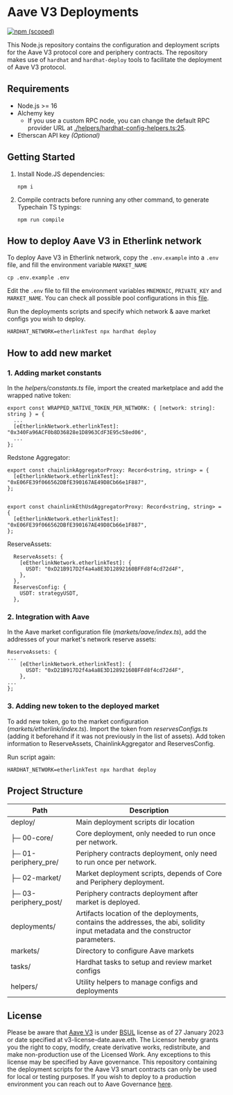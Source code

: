 # Aave V3 Deployments

[![npm (scoped)](https://img.shields.io/npm/v/@aave/deploy-v3)](https://www.npmjs.com/package/@aave/deploy-v3)

This Node.js repository contains the configuration and deployment scripts for the Aave V3 protocol core and periphery contracts. The repository makes use of `hardhat` and `hardhat-deploy` tools to facilitate the deployment of Aave V3 protocol.

## Requirements

- Node.js >= 16
- Alchemy key
  - If you use a custom RPC node, you can change the default RPC provider URL at [./helpers/hardhat-config-helpers.ts:25](./helpers/hardhat-config-helpers.ts).
- Etherscan API key _(Optional)_

## Getting Started

1. Install Node.JS dependencies:

   ```
   npm i
   ```

2. Compile contracts before running any other command, to generate Typechain TS typings:

   ```
   npm run compile
   ```

## How to deploy Aave V3 in Etherlink network

To deploy Aave V3 in Etherlink network, copy the `.env.example` into a `.env` file, and fill the environment variable `MARKET_NAME`

```
cp .env.example .env
```

Edit the `.env` file to fill the environment variables `MNEMONIC`, `PRIVATE_KEY` and `MARKET_NAME`. You can check all possible pool configurations in this [file](https://github.com/aave/aave-v3-deploy/blob/09e91b80aff219da80f35a9fc55dafc5d698b574/helpers/market-config-helpers.ts#L95).

Run the deployments scripts and specify which network & aave market configs you wish to deploy.

```
HARDHAT_NETWORK=etherlinkTest npx hardhat deploy
```


## How to add new market


### 1. Adding market constants
In the *helpers/constants.ts* file, import the created marketplace and add the wrapped native token:
```
export const WRAPPED_NATIVE_TOKEN_PER_NETWORK: { [network: string]: string } = {
  ...
  [eEtherlinkNetwork.etherlinkTest]: "0x340Fa96ACF0b8D36828e1D8963CdF3E95c58ed06",
  ...
};

```

Redstone Aggregator:
```
export const chainlinkAggregatorProxy: Record<string, string> = {
  [eEtherlinkNetwork.etherlinkTest]: "0xE06FE39f066562DBfE390167AE49D8Cb66e1F887",
};


export const chainlinkEthUsdAggregatorProxy: Record<string, string> = {
  [eEtherlinkNetwork.etherlinkTest]: "0xE06FE39f066562DBfE390167AE49D8Cb66e1F887",
};
```
ReserveAssets:
```
  ReserveAssets: {
    [eEtherlinkNetwork.etherlinkTest]: {
      USDT: "0xD21B917D2f4a4a8E3D12892160BFFd8f4cd72d4F",
    },
  },
  ReservesConfig: {
    USDT: strategyUSDT,
  },
```

### 2. Integration with Aave
In the Aave market configuration file (*markets/aave/index.ts*), add the addresses of your market's network reserve assets:
```
ReserveAssets: {
...
    [eEtherlinkNetwork.etherlinkTest]: {
      USDT: "0xD21B917D2f4a4a8E3D12892160BFFd8f4cd72d4F",
    },
...
};
```

### 3. Adding new token to the deployed market
To add new token, go to the market configuration (*markets/etherlink/index.ts*). Import the token from *reservesConfigs.ts* (adding it beforehand if it was not previously in the list of assets).
Add token information to ReserveAssets, ChainlinkAggregator and ReservesConfig.

Run script again:

```
HARDHAT_NETWORK=etherlinkTest npx hardhat deploy
```


## Project Structure

| Path                  | Description                                                                                                                     |
| --------------------- | ------------------------------------------------------------------------------------------------------------------------------- |
| deploy/               | Main deployment scripts dir location                                                                                            |
| ├─ 00-core/           | Core deployment, only needed to run once per network.                                                                           |
| ├─ 01-periphery_pre/  | Periphery contracts deployment, only need to run once per network.                                                              |
| ├─ 02-market/         | Market deployment scripts, depends of Core and Periphery deployment.                                                            |
| ├─ 03-periphery_post/ | Periphery contracts deployment after market is deployed.                                                                        |
| deployments/          | Artifacts location of the deployments, contains the addresses, the abi, solidity input metadata and the constructor parameters. |
| markets/              | Directory to configure Aave markets                                                                                             |
| tasks/                | Hardhat tasks to setup and review market configs                                                                                |
| helpers/              | Utility helpers to manage configs and deployments                                                                               |

## License

Please be aware that [Aave V3](https://github.com/aave/aave-v3-core) is under [BSUL](https://github.com/aave/aave-v3-core/blob/master/LICENSE.md) license as of 27 January 2023 or date specified at v3-license-date.aave.eth. The Licensor hereby grants you the right to copy, modify, create derivative works, redistribute, and make non-production use of the Licensed Work. Any exceptions to this license may be specified by Aave governance. This repository containing the deployment scripts for the Aave V3 smart contracts can only be used for local or testing purposes. If you wish to deploy to a production environment you can reach out to Aave Governance [here](https://governance.aave.com/).
